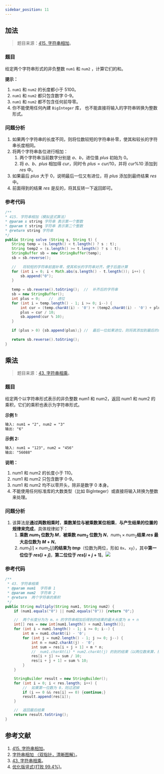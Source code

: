 ```yaml
---
sidebar_position: 11
---
```


## 加法

> 题目来源：[415. 字符串相加](https://leetcode-cn.com/problems/add-strings)。

### 题目

给定两个字符串形式的非负整数 `num1` 和 `num2` ，计算它们的和。

**提示：**

1. `num1` 和 `num2` 的长度都小于 5100。
2. `num1` 和 `num2` 都只包含数字 0-9。
3. `num1` 和 `num2` 都不包含任何前导零。
4. 你不能使用任何內建 `BigInteger` 库， 也不能直接将输入的字符串转换为整数形式。

### 问题分析

1. 如果两个字符串的长度不同，则将位数较短的字符串补零，使其和较长的字符串长度相同。
2. 将两个字符串各位进行相加：
   1. 两个字符串当前数字分别是 $a$、$b$，进位值 $plus$ 初始为 0。
   2. 将 $a$、$b$、$plus$ 相加得 $cur$，同时令 $plus = cur / 10$，并将 $cur \% 10$ 添加到 $res$ 中。
3. 如果最后 $plus$ 大于 0，说明最后一位又有进位，将 $plus$ 添加到最终结果 $res$ 中。
4. 前面得到的结果 $res$ 是反的，将其反转一下返回即可。

### 参考代码

```java
/**
* 415. 字符串相加（模拟竖式算法）
* @param s string 字符串 表示第一个整数
* @param t string 字符串 表示第二个整数
* @return string 字符串
*/
public String solve (String s, String t) {
   String temp = (s.length() < t.length() ? s : t);
   String temp2 = (s.length() >= t.length() ? s : t);
   StringBuffer sb = new StringBuffer(temp);
   sb = sb.reverse();
   
   //   将较短的字符串前面补零，使其和长的字符串对齐，便于后面计算
   for (int i = 0; i < Math.abs(s.length() - t.length()); i++) {
       sb.append("0");
   }
   
   temp = sb.reverse().toString();  //  补齐后的字符串
   sb = new StringBuffer();
   int plus = 0;    //  进位
   for (int i = temp.length() - 1; i >= 0; i--) {
       int cur = (temp.charAt(i) - '0') + (temp2.charAt(i) - '0') + plus;
       plus = cur / 10;
       sb.append(cur % 10);
   }
   
   if (plus > 0) {sb.append(plus);} //  最后一位如果进位，则将其添加到最后的结果中
   
   return sb.reverse().toString();
}
```

## 乘法

> 题目来源：[43. 字符串相乘](https://leetcode-cn.com/problems/multiply-strings)。

### 题目

给定两个以字符串形式表示的非负整数 num1 和 num2，返回 num1 和 num2 的乘积，它们的乘积也表示为字符串形式。

**示例 1:**

```txt
输入: num1 = "2", num2 = "3"
输出: "6"
```

**示例 2:**

```txt
输入: num1 = "123", num2 = "456"
输出: "56088"
```

**说明：**

1. num1 和 num2 的长度小于 110。
2. num1 和 num2 只包含数字 0-9。
3. num1 和 num2 均不以零开头，除非是数字 0 本身。
4. 不能使用任何标准库的大数类型（比如 BigInteger）或直接将输入转换为整数来处理。

### 问题分析

1. 该算法是**通过两数相乘时**，**乘数某位与被乘数某位相乘**，**与产生结果的位置的规律来完成**，具体规律如下：
   1. **乘数 $num_1$ 位数为 $M$**，**被乘数 $num_2$ 位数为 $N$**，$num_1 \times num_2$**结果 $res$ 最大总位数为 $M + N$**。
   2. $num_1[i] \times num_2[j]$**的结果为 $tmp$**（位数为两位，形如 `0x`、`xy`），其中**第一位位于 $res[i + j]$**，**第二位位于 $res[i + j + 1]$**。![](https://notebook.ricear.com/media/202111/2021-11-11_2206230.7681314149420733.png)

### 参考代码

```java
/**
 * 43. 字符串相乘
 * @param num1  字符串 1
 * @param num2  字符串 2
 * @return  两个字符串的乘积
 */
public String multiply(String num1, String num2) {
    if (num1.equals("0") || num2.equals("0")) {return "0";}

    //  两个长度分为为 m、n 的字符串相加后得到的结果的最大长度为 m + n
    int[] res = new int[num1.length() + num2.length()];
    for (int i = num1.length() - 1; i >= 0; i--) {
        int m = num1.charAt(i) - '0';
        for (int j = num2.length() - 1; j >= 0; j--) {
            int n = num2.charAt(j) - '0';
            int sum = res[i + j + 1] + m * n;
            //  num1.charAt(i) * num2.charAt(j) 的到的结果（以两位数来算，形如"0x"、"xy"）中，十位数为 res[i + j]，个位数为 res[i + j + 1]
            res[i + j] += sum / 10;
            res[i + j + 1] = sum % 10;
        }
    }

    StringBuilder result = new StringBuilder();
    for (int i = 0; i < res.length; i++) {
        //  如果第一位数为 0，则过滤掉
        if (i == 0 && res[i] == 0) {continue;}
        result.append(res[i]);
    }

    //  返回最后结果
    return result.toString();
}
```

## 参考文献

1. [415. 字符串相加](https://leetcode-cn.com/problems/add-strings)。
2. [字符串相加 （双指针，清晰图解）](https://leetcode-cn.com/problems/add-strings/solution/add-strings-shuang-zhi-zhen-fa-by-jyd)。
3. [43. 字符串相乘](https://leetcode-cn.com/problems/multiply-strings)。
4. [优化版竖式(打败 99.4%)](https://leetcode-cn.com/problems/multiply-strings/solution/you-hua-ban-shu-shi-da-bai-994-by-breezean)。

